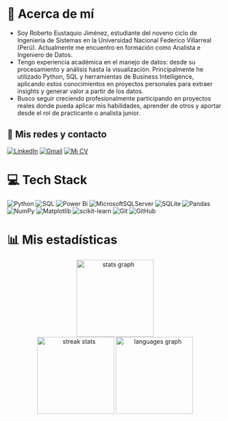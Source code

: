 # 🌟 Acerca de mí
- Soy Roberto Eustaquio Jiménez, estudiante del noveno ciclo de Ingeniería de Sistemas en la Universidad Nacional Federico Villarreal (Perú). Actualmente me encuentro en formación como Analista e Ingeniero de Datos.
- Tengo experiencia académica en el manejo de datos: desde su procesamiento y análisis hasta la visualización. Principalmente he utilizado Python, SQL y herramientas de Business Intelligence, aplicando estos conocimientos en proyectos personales para extraer insights y generar valor a partir de los datos.
- Busco seguir creciendo profesionalmente participando en proyectos reales donde pueda aplicar mis habilidades, aprender de otros y aportar desde el rol de practicante o analista junior.

## 📩 Mis redes y contacto
[![LinkedIn](https://img.shields.io/badge/LinkedIn-%230077B5.svg?logo=linkedin&logoColor=white&style=flat)](https://linkedin.com/in/roberto-eustaquio/) 
[![Gmail](https://img.shields.io/badge/Gmail-D14836.svg?style=flat&logo=Gmail&logoColor=white)](mailto:reusjimenez2002@gmail.com) 
[![Mi CV](https://img.shields.io/badge/Mi%20CV-%234A8E34?style=flat&logo=Google-Drive&logoColor=white)](https://drive.google.com/file/d/1oDfquNMkjUdg_IDSrDPl0XKCABy-tn-P/view?usp=sharing)
<!-- [![Mis Certificados](https://img.shields.io/badge/Mis%20Certificados-%230077B5?style=flat-square&logo=Google-Drive&logoColor=white)](https://drive.google.com/drive/folders/1XIYg82s48XN0dNXxFEVXJUpGfAG6nCOS?usp=drive_link) -->
<!-- [![X](https://img.shields.io/badge/X-black.svg?logo=X&logoColor=white)](https://x.com/Reus_Jimenez02) -->
<!-- [![Instagram](https://img.shields.io/badge/Instagram-%23E4405F.svg?logo=Instagram&logoColor=white)](https://instagram.com/reus_jimenez/) -->

# 💻 Tech Stack
![Python](https://img.shields.io/badge/python-3670A0?style=for-the-badge&logo=python&logoColor=ffdd54) 
![SQL](https://img.shields.io/badge/sql-003366.svg?style=for-the-badge&logo=mysql&logoColor=white) 
![Power Bi](https://img.shields.io/badge/power_bi-F2C811?style=for-the-badge&logo=powerbi&logoColor=black) 
![MicrosoftSQLServer](https://img.shields.io/badge/Microsoft%20SQL%20Server-CC2927?style=for-the-badge&logo=microsoft%20sql%20server&logoColor=white) 
![SQLite](https://img.shields.io/badge/sqlite-%2307405e.svg?style=for-the-badge&logo=sqlite&logoColor=white) 
![Pandas](https://img.shields.io/badge/pandas-%23150458.svg?style=for-the-badge&logo=pandas&logoColor=white) 
![NumPy](https://img.shields.io/badge/numpy-%23013243.svg?style=for-the-badge&logo=numpy&logoColor=white) 
![Matplotlib](https://img.shields.io/badge/Matplotlib-%23ffffff.svg?style=for-the-badge&logo=Matplotlib&logoColor=black) 
![scikit-learn](https://img.shields.io/badge/scikit--learn-%23F7931E.svg?style=for-the-badge&logo=scikit-learn&logoColor=white) 
![Git](https://img.shields.io/badge/git-%23F05033.svg?style=for-the-badge&logo=git&logoColor=white) 
![GitHub](https://img.shields.io/badge/github-%23121011.svg?style=for-the-badge&logo=github&logoColor=white) 
<!-- ![MySQL](https://img.shields.io/badge/mysql-4479A1.svg?style=for-the-badge&logo=mysql&logoColor=white) -->
<!-- ![MongoDB](https://img.shields.io/badge/MongoDB-%234ea94b.svg?style=for-the-badge&logo=mongodb&logoColor=white) -->
<!-- ![PostgreSQL](https://img.shields.io/badge/postgres-%23316192.svg?style=for-the-badge&logo=postgresql&logoColor=white)  -->
<!-- ![Oracle](https://img.shields.io/badge/Oracle-F80000?style=for-the-badge&logo=oracle&logoColor=white) -->
<!-- ![Apache Spark](https://img.shields.io/badge/Apache%20Spark-FDEE21?style=for-the-badge&logo=apachespark&logoColor=black)  -->
<!-- ![Apache Kafka](https://img.shields.io/badge/Apache%20Kafka-000?style=for-the-badge&logo=apachekafka)  -->
<!-- ![Apache Hadoop](https://img.shields.io/badge/Apache%20Hadoop-66CCFF?style=for-the-badge&logo=apachehadoop&logoColor=black)  -->
<!-- ![Azure](https://img.shields.io/badge/azure-%230072C6.svg?style=for-the-badge&logo=microsoftazure&logoColor=white)  -->
<!-- ![AWS](https://img.shields.io/badge/AWS-%23FF9900.svg?style=for-the-badge&logo=amazon-aws&logoColor=white) -->
<!-- ![Google Cloud](https://img.shields.io/badge/GoogleCloud-%234285F4.svg?style=for-the-badge&logo=google-cloud&logoColor=white) -->
<!-- ![Docker](https://img.shields.io/badge/docker-%230db7ed.svg?style=for-the-badge&logo=docker&logoColor=white) -->
<!-- ![Kubernetes](https://img.shields.io/badge/kubernetes-%23326ce5.svg?style=for-the-badge&logo=kubernetes&logoColor=white) -->
<!-- ![Django](https://img.shields.io/badge/django-%23092E20.svg?style=for-the-badge&logo=django&logoColor=white) -->
<!-- ![R](https://img.shields.io/badge/r-%23276DC3.svg?style=for-the-badge&logo=r&logoColor=white) -->
<!-- ![GitHub Actions](https://img.shields.io/badge/github%20actions-%232671E5.svg?style=for-the-badge&logo=githubactions&logoColor=white) -->
<!-- ![Notion](https://img.shields.io/badge/Notion-%23000000.svg?style=for-the-badge&logo=notion&logoColor=white) -->
<!-- ![Trello](https://img.shields.io/badge/Trello-%23026AA7.svg?style=for-the-badge&logo=Trello&logoColor=white) -->

# 📊 Mis estadísticas
<div align="center">
  <img src="https://github-readme-stats.vercel.app/api?username=ReusJimenez&theme=graywhite&hide_title=true&hide_border=false&include_all_commits=false&count_private=false&locale=es" height="180" alt="stats graph"  />
  <div>
    <img src="https://github-readme-streak-stats.herokuapp.com/?user=ReusJimenez&theme=graywhite&hide_border=false&locale=es" height="180" alt="streak stats"  />
    <img src="https://github-readme-stats.vercel.app/api/top-langs/?username=ReusJimenez&theme=graywhite&hide_border=false&include_all_commits=false&count_private=false&layout=compact&locale=es" height="180" alt="languages graph"  />
  </div>
</div>
<!-- theme=react -->
